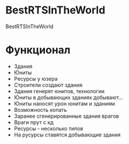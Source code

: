 # BestRTSInTheWorld
BestRTSInTheWorld


# Функционал 
* Здания
* Юниты
* Ресурсы у юзера
* Строители создают здания
* Здания генерят юнитов, технологии
* Юниты в добывающих зданиях добывают...
* Юниты наносят урон юнитам и зданиям
* Возможность копать 
* Заранее сгенерированные здания врагов 
* Враги прут с кд
* Ресурсы - несколько типов
* На русурсы ставятся добывающие здания 

